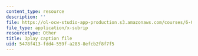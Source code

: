 ```yaml
---
content_type: resource
description: ''
file: https://ol-ocw-studio-app-production.s3.amazonaws.com/courses/6-02-introduction-to-eecs-ii-digital-communication-systems-fall-2012/5478f413fdd4559fa2838efcb2f8f7f5_7kpuZgm-3GY.vtt
file_type: application/x-subrip
resourcetype: Other
title: 3play caption file
uid: 5478f413-fdd4-559f-a283-8efcb2f8f7f5
---
```

